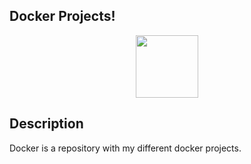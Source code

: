 Docker Projects!
-------------------

<p align="center">
  <a href="https://www.docker.com/">
    <img src="https://www.docker.com/sites/default/files/vertical_large.png" height="100"/>
  </a>
</p>

## Description

Docker is a repository with my different docker projects.